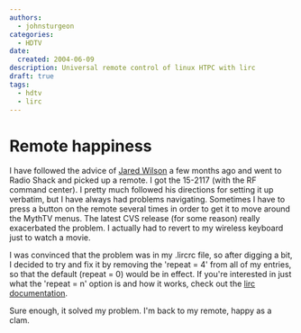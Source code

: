 ```yaml
---
authors:
  - johnsturgeon
categories:
  - HDTV
date:
  created: 2004-06-09
description: Universal remote control of linux HTPC with lirc
draft: true
tags:
  - hdtv
  - lirc
---
```


# Remote happiness

I have followed the advice of [Jared Wilson](http://wilsonet.com/mythtv) a few months ago and 
went to Radio Shack and picked up a remote. 
I got the 15-2117 (with the RF command center). 
I pretty much followed his directions for setting it up verbatim, 
but I have always had problems navigating. Sometimes I have to press a button on the remote 
several times in order to get it to move around the MythTV menus. 
The latest CVS release (for some reason) really exacerbated the problem. 
I actually had to revert to my wireless keyboard just to watch a movie.  
  
I was convinced that the problem was in my .lircrc file, so after digging a bit, 
I decided to try and fix it by removing the 'repeat = 4' from all of my entries, so that the default 
(repeat = 0) would be in effect. If you're interested in just what the 'repeat = n' 
option is and how it works, check out the 
[lirc documentation](http://www.lirc.org/html/configure.html#lircrc_format).  
  
Sure enough, it solved my problem. I'm back to my remote, happy as a clam.
